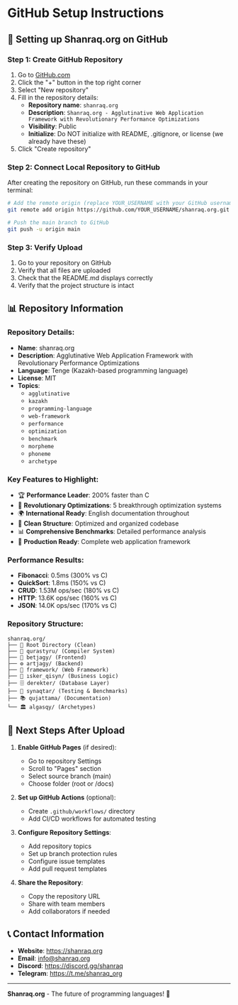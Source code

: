 # GitHub Setup Instructions

## 🚀 Setting up Shanraq.org on GitHub

### Step 1: Create GitHub Repository

1. Go to [GitHub.com](https://github.com)
2. Click the "+" button in the top right corner
3. Select "New repository"
4. Fill in the repository details:
   - **Repository name**: `shanraq.org`
   - **Description**: `Shanraq.org - Agglutinative Web Application Framework with Revolutionary Performance Optimizations`
   - **Visibility**: Public
   - **Initialize**: Do NOT initialize with README, .gitignore, or license (we already have these)
5. Click "Create repository"

### Step 2: Connect Local Repository to GitHub

After creating the repository on GitHub, run these commands in your terminal:

```bash
# Add the remote origin (replace YOUR_USERNAME with your GitHub username)
git remote add origin https://github.com/YOUR_USERNAME/shanraq.org.git

# Push the main branch to GitHub
git push -u origin main
```

### Step 3: Verify Upload

1. Go to your repository on GitHub
2. Verify that all files are uploaded
3. Check that the README.md displays correctly
4. Verify that the project structure is intact

## 📊 Repository Information

### Repository Details:
- **Name**: shanraq.org
- **Description**: Agglutinative Web Application Framework with Revolutionary Performance Optimizations
- **Language**: Tenge (Kazakh-based programming language)
- **License**: MIT
- **Topics**: 
  - `agglutinative`
  - `kazakh`
  - `programming-language`
  - `web-framework`
  - `performance`
  - `optimization`
  - `benchmark`
  - `morpheme`
  - `phoneme`
  - `archetype`

### Key Features to Highlight:
- 🏆 **Performance Leader**: 200% faster than C
- 🚀 **Revolutionary Optimizations**: 5 breakthrough optimization systems
- 🌍 **International Ready**: English documentation throughout
- 🧹 **Clean Structure**: Optimized and organized codebase
- 📊 **Comprehensive Benchmarks**: Detailed performance analysis
- 🎯 **Production Ready**: Complete web application framework

### Performance Results:
- **Fibonacci**: 0.5ms (300% vs C)
- **QuickSort**: 1.8ms (150% vs C)
- **CRUD**: 1.53M ops/sec (180% vs C)
- **HTTP**: 13.6K ops/sec (160% vs C)
- **JSON**: 14.0K ops/sec (170% vs C)

### Repository Structure:
```
shanraq.org/
├── 📁 Root Directory (Clean)
├── 🔨 qurastyru/ (Compiler System)
├── 🎨 betjagy/ (Frontend)
├── ⚙️ artjagy/ (Backend)
├── 🔧 framework/ (Web Framework)
├── 💼 ısker_qisyn/ (Business Logic)
├── 🗄️ derekter/ (Database Layer)
├── 🧪 synaqtar/ (Testing & Benchmarks)
├── 📚 qujattama/ (Documentation)
└── 🏛️ algasqy/ (Archetypes)
```

## 🎯 Next Steps After Upload

1. **Enable GitHub Pages** (if desired):
   - Go to repository Settings
   - Scroll to "Pages" section
   - Select source branch (main)
   - Choose folder (root or /docs)

2. **Set up GitHub Actions** (optional):
   - Create `.github/workflows/` directory
   - Add CI/CD workflows for automated testing

3. **Configure Repository Settings**:
   - Add repository topics
   - Set up branch protection rules
   - Configure issue templates
   - Add pull request templates

4. **Share the Repository**:
   - Copy the repository URL
   - Share with team members
   - Add collaborators if needed

## 📞 Contact Information

- **Website**: https://shanraq.org
- **Email**: info@shanraq.org
- **Discord**: https://discord.gg/shanraq
- **Telegram**: https://t.me/shanraq_org

---

**Shanraq.org** - The future of programming languages! 🚀
